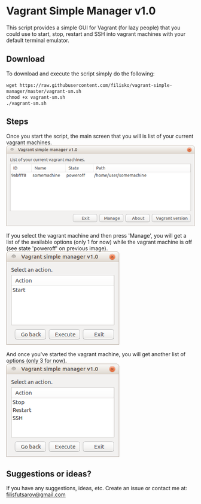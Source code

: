 # Vagrant Simple Manager v1.0

This script provides a simple GUI for Vagrant (for lazy people) that you could use to start, stop, restart and SSH into vagrant machines with your default terminal emulator.

## Download
To download and execute the script simply do the following:
```
wget https://raw.githubusercontent.com/filisko/vagrant-simple-manager/master/vagrant-sm.sh
chmod +x vagrant-sm.sh
./vagrant-sm.sh
```

## Steps

Once you start the script, the main screen that you will is list of your current vagrant machines.  
![1. Machines](/images/1.png)

If you select the vagrant machine and then press 'Manage', you will get a list of the available options (only 1 for now) while the vagrant machine is off (see state 'poweroff' on previous image).  
![2. Options off](/images/2.png)

And once you've started the vagrant machine, you will get another list of options (only 3 for now).  
![3. Options off](/images/3.png)


## Suggestions or ideas?

If you have any suggestions, ideas, etc. Create an issue or contact me at: filisfutsarov@gmail.com
